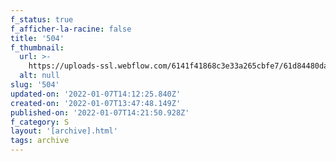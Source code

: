 ```yaml
---
f_status: true
f_afficher-la-racine: false
title: '504'
f_thumbnail:
  url: >-
    https://uploads-ssl.webflow.com/6141f41868c3e33a265cbfe7/61d84480da2f1118b99093a6_504.jpg
  alt: null
slug: '504'
updated-on: '2022-01-07T14:12:25.840Z'
created-on: '2022-01-07T13:47:48.149Z'
published-on: '2022-01-07T14:21:50.928Z'
f_category: S
layout: '[archive].html'
tags: archive
---
```



